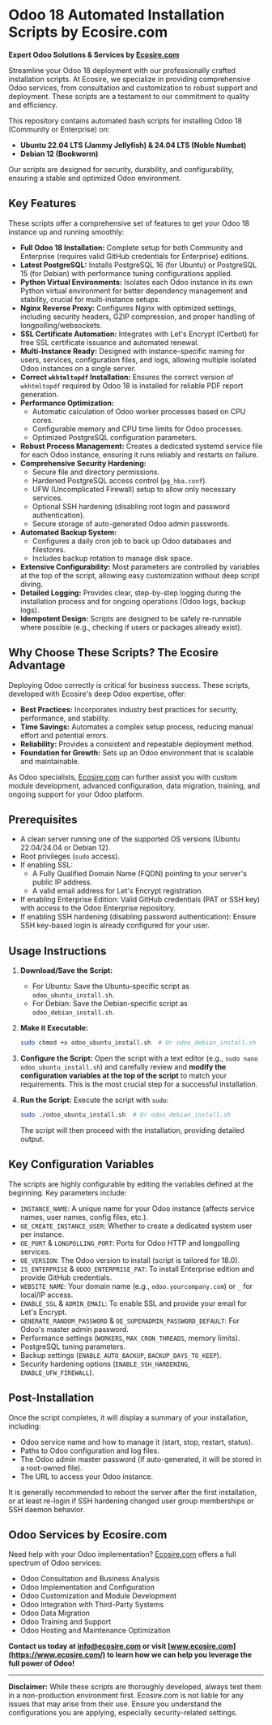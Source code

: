 # Odoo 18 Automated Installation Scripts by Ecosire.com

**Expert Odoo Solutions & Services by [Ecosire.com](https://www.ecosire.com/)**

Streamline your Odoo 18 deployment with our professionally crafted installation scripts. At Ecosire, we specialize in providing comprehensive Odoo services, from consultation and customization to robust support and deployment. These scripts are a testament to our commitment to quality and efficiency.

This repository contains automated bash scripts for installing Odoo 18 (Community or Enterprise) on:
* **Ubuntu 22.04 LTS (Jammy Jellyfish) & 24.04 LTS (Noble Numbat)**
* **Debian 12 (Bookworm)**

Our scripts are designed for security, durability, and configurability, ensuring a stable and optimized Odoo environment.

## Key Features

These scripts offer a comprehensive set of features to get your Odoo 18 instance up and running smoothly:

* **Full Odoo 18 Installation:** Complete setup for both Community and Enterprise (requires valid GitHub credentials for Enterprise) editions.
* **Latest PostgreSQL:** Installs PostgreSQL 16 (for Ubuntu) or PostgreSQL 15 (for Debian) with performance tuning configurations applied.
* **Python Virtual Environments:** Isolates each Odoo instance in its own Python virtual environment for better dependency management and stability, crucial for multi-instance setups.
* **Nginx Reverse Proxy:** Configures Nginx with optimized settings, including security headers, GZIP compression, and proper handling of longpolling/websockets.
* **SSL Certificate Automation:** Integrates with Let's Encrypt (Certbot) for free SSL certificate issuance and automated renewal.
* **Multi-Instance Ready:** Designed with instance-specific naming for users, services, configuration files, and logs, allowing multiple isolated Odoo instances on a single server.
* **Correct `wkhtmltopdf` Installation:** Ensures the correct version of `wkhtmltopdf` required by Odoo 18 is installed for reliable PDF report generation.
* **Performance Optimization:**
    * Automatic calculation of Odoo worker processes based on CPU cores.
    * Configurable memory and CPU time limits for Odoo processes.
    * Optimized PostgreSQL configuration parameters.
* **Robust Process Management:** Creates a dedicated systemd service file for each Odoo instance, ensuring it runs reliably and restarts on failure.
* **Comprehensive Security Hardening:**
    * Secure file and directory permissions.
    * Hardened PostgreSQL access control (`pg_hba.conf`).
    * UFW (Uncomplicated Firewall) setup to allow only necessary services.
    * Optional SSH hardening (disabling root login and password authentication).
    * Secure storage of auto-generated Odoo admin passwords.
* **Automated Backup System:**
    * Configures a daily cron job to back up Odoo databases and filestores.
    * Includes backup rotation to manage disk space.
* **Extensive Configurability:** Most parameters are controlled by variables at the top of the script, allowing easy customization without deep script diving.
* **Detailed Logging:** Provides clear, step-by-step logging during the installation process and for ongoing operations (Odoo logs, backup logs).
* **Idempotent Design:** Scripts are designed to be safely re-runnable where possible (e.g., checking if users or packages already exist).

## Why Choose These Scripts? The Ecosire Advantage

Deploying Odoo correctly is critical for business success. These scripts, developed with Ecosire's deep Odoo expertise, offer:
* **Best Practices:** Incorporates industry best practices for security, performance, and stability.
* **Time Savings:** Automates a complex setup process, reducing manual effort and potential errors.
* **Reliability:** Provides a consistent and repeatable deployment method.
* **Foundation for Growth:** Sets up an Odoo environment that is scalable and maintainable.

As Odoo specialists, [Ecosire.com](https://www.ecosire.com/) can further assist you with custom module development, advanced configuration, data migration, training, and ongoing support for your Odoo platform.

## Prerequisites

* A clean server running one of the supported OS versions (Ubuntu 22.04/24.04 or Debian 12).
* Root privileges (`sudo` access).
* If enabling SSL:
    * A Fully Qualified Domain Name (FQDN) pointing to your server's public IP address.
    * A valid email address for Let's Encrypt registration.
* If enabling Enterprise Edition: Valid GitHub credentials (PAT or SSH key) with access to the Odoo Enterprise repository.
* If enabling SSH hardening (disabling password authentication): Ensure SSH key-based login is already configured for your user.

## Usage Instructions

1.  **Download/Save the Script:**
    * For Ubuntu: Save the Ubuntu-specific script as `odoo_ubuntu_install.sh`.
    * For Debian: Save the Debian-specific script as `odoo_debian_install.sh`.

2.  **Make it Executable:**
    ```bash
    sudo chmod +x odoo_ubuntu_install.sh  # Or odoo_debian_install.sh
    ```

3.  **Configure the Script:**
    Open the script with a text editor (e.g., `sudo nano odoo_ubuntu_install.sh`) and carefully review and **modify the configuration variables at the top of the script** to match your requirements. This is the most crucial step for a successful installation.

4.  **Run the Script:**
    Execute the script with `sudo`:
    ```bash
    sudo ./odoo_ubuntu_install.sh  # Or odoo_debian_install.sh
    ```
    The script will then proceed with the installation, providing detailed output.

## Key Configuration Variables

The scripts are highly configurable by editing the variables defined at the beginning. Key parameters include:

* `INSTANCE_NAME`: A unique name for your Odoo instance (affects service names, user names, config files, etc.).
* `OE_CREATE_INSTANCE_USER`: Whether to create a dedicated system user per instance.
* `OE_PORT` & `LONGPOLLING_PORT`: Ports for Odoo HTTP and longpolling services.
* `OE_VERSION`: The Odoo version to install (script is tailored for 18.0).
* `IS_ENTERPRISE` & `ODOO_ENTERPRISE_PAT`: To install Enterprise edition and provide GitHub credentials.
* `WEBSITE_NAME`: Your domain name (e.g., `odoo.yourcompany.com`) or `_` for local/IP access.
* `ENABLE_SSL` & `ADMIN_EMAIL`: To enable SSL and provide your email for Let's Encrypt.
* `GENERATE_RANDOM_PASSWORD` & `OE_SUPERADMIN_PASSWORD_DEFAULT`: For Odoo's master admin password.
* Performance settings (`WORKERS`, `MAX_CRON_THREADS`, memory limits).
* PostgreSQL tuning parameters.
* Backup settings (`ENABLE_AUTO_BACKUP`, `BACKUP_DAYS_TO_KEEP`).
* Security hardening options (`ENABLE_SSH_HARDENING`, `ENABLE_UFW_FIREWALL`).

## Post-Installation

Once the script completes, it will display a summary of your installation, including:
* Odoo service name and how to manage it (start, stop, restart, status).
* Paths to Odoo configuration and log files.
* The Odoo admin master password (if auto-generated, it will be stored in a root-owned file).
* The URL to access your Odoo instance.

It is generally recommended to reboot the server after the first installation, or at least re-login if SSH hardening changed user group memberships or SSH daemon behavior.

## Odoo Services by Ecosire.com

Need help with your Odoo implementation? [Ecosire.com](https://www.ecosire.com/) offers a full spectrum of Odoo services:
* Odoo Consultation and Business Analysis
* Odoo Implementation and Configuration
* Odoo Customization and Module Development
* Odoo Integration with Third-Party Systems
* Odoo Data Migration
* Odoo Training and Support
* Odoo Hosting and Maintenance Optimization

**Contact us today at [info@ecosire.com](mailto:info@ecosire.com) or visit [www.ecosire.com](https://www.ecosire.com/) to learn how we can help you leverage the full power of Odoo!**

---

**Disclaimer:** While these scripts are thoroughly developed, always test them in a non-production environment first. Ecosire.com is not liable for any issues that may arise from their use. Ensure you understand the configurations you are applying, especially security-related settings.
